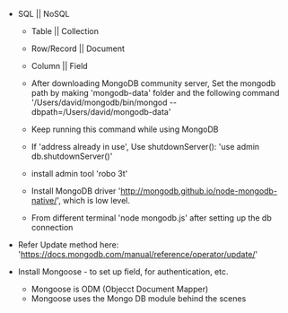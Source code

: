 - SQL || NoSQL

  - Table || Collection
  - Row/Record || Document
  - Column || Field

  - After downloading MongoDB community server, Set the mongodb path by making 'mongodb-data' folder and the following command '/Users/david/mongodb/bin/mongod --dbpath=/Users/david/mongodb-data'
  - Keep running this command while using MongoDB
  - If 'address already in use', Use shutdownServer(): 'use admin db.shutdownServer()'

  - install admin tool 'robo 3t'
  - Install MongoDB driver 'http://mongodb.github.io/node-mongodb-native/', which is low level.

  - From different terminal 'node mongodb.js' after setting up the db connection

- Refer Update method here: 'https://docs.mongodb.com/manual/reference/operator/update/'

- Install Mongoose - to set up field, for authentication, etc.
  - Mongoose is ODM (Objecct Document Mapper)
  - Mongoose uses the Mongo DB module behind the scenes
